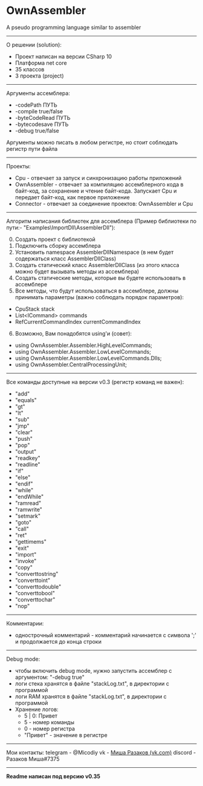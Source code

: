 


# OwnAssembler
A pseudo programming language similar to assembler

---
О решении (solution):
- Проект написан на версии CSharp 10
- Платформа net core
- 35 классов
- 3 проекта (project)

---
Аргументы ассемблера:
- -codePath 	ПУТЬ
- -compile 		true/false
- -byteCodeRead ПУТЬ
- -bytecodesave ПУТЬ
- -debug 		true/false

Аргументы можно писать в любом регистре, но стоит соблюдать регистр пути файла

---
Проекты:
- Cpu - отвечает за запуск и синхронизацию работы приложений
- OwnAssembler - отвечает за компиляцию ассемблерного кода в байт-код, за сохранение и чтение байт-кода. Запускает Cpu и передает байт-код, как первое приложение 
- Connector - отвечает за соединение проектов: OwnAssembler и Cpu

---
Алгоритм написания библиотек для ассемблера (Пример библиотеки по пути:- "Examples\ImportDll\AssemblerDll"):

0. Создать проект с библиотекой
1. Подключить сборку ассемблера
2. Установить namespace AssemblerDllNamespace (в нем будет содержаться класс AssemblerDllClass)
3. Создать статический класс AssemblerDllClass (из этого класса можно будет вызывать методы из ассемблера)
4. Создать статические методы, которые вы будете использовать в ассемблере
5. Все методы, что будут использоваться в ассемблере, должны принимать параметры (важно соблюдать порядок параметров): 
- CpuStack stack
- List\<ICommand\> commands
- RefCurrentCommandIndex currentCommandIndex
6. Возможно, Вам понадобятся using'и (совет):
- using OwnAssembler.Assembler.HighLevelCommands;
- using OwnAssembler.Assembler.LowLevelCommands;
- using OwnAssembler.Assembler.LowLevelCommands.Dlls;
- using OwnAssembler.CentralProcessingUnit;

---
Все команды доступные на версии v0.3 (регистр команд не важен):
- "add"
- "equals"
- "gt"
- "lt"
- "sub"
- "jmp"
- "clear"
- "push"
- "pop"
- "output"
- "readkey"
- "readline"
- "if"
- "else"
- "endif"
- "while"
- "endWhile"
- "ramread"
- "ramwrite"
- "setmark"
- "goto"
- "call"
- "ret"
- "gettimems"
- "exit"
- "import"
- "invoke"
- "copy"
- "converttostring"
- "converttoint"
- "converttodouble"
- "converttobool"
- "converttochar"
- "nop"

---
Комментарии:
- однострочный комментарий - комментарий начинается с символа ';' и продолжается до конца строки

---
Debug mode:
- чтобы включить debug mode, нужно запустить ассемблер с аргументом: "-debug true"
- логи стека хранятся в файле "stackLog.txt", в директории с программой
- логи RAM хранятся в файле "stackLog.txt", в директории с программой
- Хранение логов:
	 - 5   | 0: Привет   
	 - 5 - номер команды
	 - 0 - номер регистра
	 - "Привет" - значение в регистре

---
Мои контакты:
telegram - @Micodiy
vk - [Миша Разаков (vk.com)](https://vk.com/misha13022008)
discord - Разаков Миша#7375


---
**Readme написан под версию v0.35**

